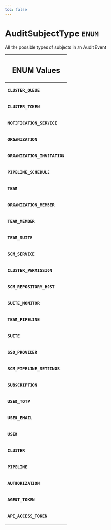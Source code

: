 ```yaml
---
toc: false
---
```

<!--
  _____   ____    _   _  ____ _______   ______ _____ _____ _______
  |  __  / __   |  | |/ __ __   __| |  ____|  __ _   _|__   __|
  | |  | | |  | | |  | | |  | | | |    | |__  | |  | || |    | |
  | |  | | |  | | | . ` | |  | | | |    |  __| | |  | || |    | |
  | |__| | |__| | | |  | |__| | | |    | |____| |__| || |_   | |
  |_____/ ____/  |_| _|____/  |_|    |______|_____/_____|  |_|
  This file is auto-generated by script/generate_graphql_api_content.sh,
  please build the schema.json by running `rails api:graph:export`
  with https://github.com/buildkite/buildkite/,
  replace the content in data/graphql_data_schema.json
  and run the generation script `./scripts/generate-graphql-api-content.sh`.
-->
<!-- vale off -->
<h1 class="has-pills" data-algolia-exclude>
  AuditSubjectType
  <span class="pill pill--enum pill--normal-case pill--large"><code>ENUM</code></span>
</h1>
<!-- vale on -->


<p>All the possible types of subjects in an Audit Event</p>










<table class="responsive-table responsive-table--single-column-rows">
  <thead>
    <th>
      <h2 data-algolia-exclude>ENUM Values</h2>
    </th>
  </thead>
  <tbody>
    <tr><td><p><strong><code>CLUSTER_QUEUE</code></strong></p></td></tr><tr><td><p><strong><code>CLUSTER_TOKEN</code></strong></p></td></tr><tr><td><p><strong><code>NOTIFICATION_SERVICE</code></strong></p></td></tr><tr><td><p><strong><code>ORGANIZATION</code></strong></p></td></tr><tr><td><p><strong><code>ORGANIZATION_INVITATION</code></strong></p></td></tr><tr><td><p><strong><code>PIPELINE_SCHEDULE</code></strong></p></td></tr><tr><td><p><strong><code>TEAM</code></strong></p></td></tr><tr><td><p><strong><code>ORGANIZATION_MEMBER</code></strong></p></td></tr><tr><td><p><strong><code>TEAM_MEMBER</code></strong></p></td></tr><tr><td><p><strong><code>TEAM_SUITE</code></strong></p></td></tr><tr><td><p><strong><code>SCM_SERVICE</code></strong></p></td></tr><tr><td><p><strong><code>CLUSTER_PERMISSION</code></strong></p></td></tr><tr><td><p><strong><code>SCM_REPOSITORY_HOST</code></strong></p></td></tr><tr><td><p><strong><code>SUITE_MONITOR</code></strong></p></td></tr><tr><td><p><strong><code>TEAM_PIPELINE</code></strong></p></td></tr><tr><td><p><strong><code>SUITE</code></strong></p></td></tr><tr><td><p><strong><code>SSO_PROVIDER</code></strong></p></td></tr><tr><td><p><strong><code>SCM_PIPELINE_SETTINGS</code></strong></p></td></tr><tr><td><p><strong><code>SUBSCRIPTION</code></strong></p></td></tr><tr><td><p><strong><code>USER_TOTP</code></strong></p></td></tr><tr><td><p><strong><code>USER_EMAIL</code></strong></p></td></tr><tr><td><p><strong><code>USER</code></strong></p></td></tr><tr><td><p><strong><code>CLUSTER</code></strong></p></td></tr><tr><td><p><strong><code>PIPELINE</code></strong></p></td></tr><tr><td><p><strong><code>AUTHORIZATION</code></strong></p></td></tr><tr><td><p><strong><code>AGENT_TOKEN</code></strong></p></td></tr><tr><td><p><strong><code>API_ACCESS_TOKEN</code></strong></p></td></tr>
  </tbody>
</table>
